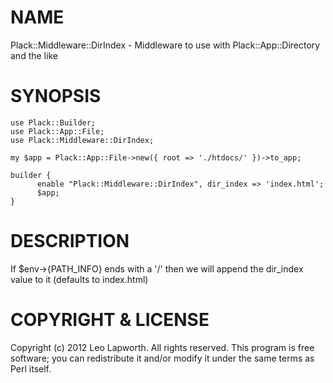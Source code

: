 # NAME

Plack::Middleware::DirIndex - Middleware to use with Plack::App::Directory and the like

# SYNOPSIS

    use Plack::Builder;
    use Plack::App::File;
    use Plack::Middleware::DirIndex;

    my $app = Plack::App::File->new({ root => './htdocs/' })->to_app;

    builder {
          enable "Plack::Middleware::DirIndex", dir_index => 'index.html';
          $app;
    }
    

# DESCRIPTION

If $env->{PATH\_INFO} ends with a '/' then we will append the dir\_index
value to it (defaults to index.html)

# COPYRIGHT & LICENSE
Copyright (c) 2012 Leo Lapworth. All rights reserved.
This program is free software; you can redistribute
it and/or modify it under the same terms as Perl itself.
